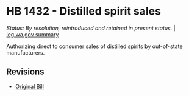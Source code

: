 # HB 1432 - Distilled spirit sales
*Status: By resolution, reintroduced and retained in present status.* | [leg.wa.gov summary](https://app.leg.wa.gov/billsummary?BillNumber=1432&Year=2021)

Authorizing direct to consumer sales of distilled spirits by out-of-state manufacturers.

## Revisions
* [Original Bill](1/)